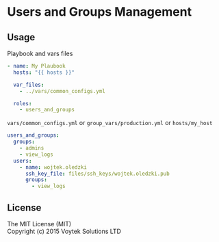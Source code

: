 # Users and Groups Management



## Usage

Playbook and vars files

```YAML
- name: My Plaubook
  hosts: "{{ hosts }}"

  var_files:
    - ../vars/common_configs.yml

  roles:
    - users_and_groups
```

`vars/common_configs.yml` or `group_vars/production.yml` or `hosts/my_host`

```YAML
users_and_groups:
  groups:
    - admins
    - view_logs
  users:
    - name: wojtek.oledzki
      ssh_key_file: files/ssh_keys/wojtek.oledzki.pub
      groups:
        - view_logs
```




## License

The MIT License (MIT)  
Copyright (c) 2015 Voytek Solutions LTD
